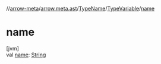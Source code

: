 //[arrow-meta](../../../../index.md)/[arrow.meta.ast](../../index.md)/[TypeName](../index.md)/[TypeVariable](index.md)/[name](name.md)

# name

[jvm]\
val [name](name.md): [String](https://kotlinlang.org/api/latest/jvm/stdlib/kotlin/-string/index.html)
